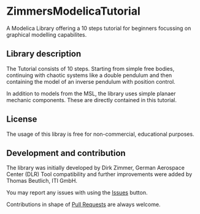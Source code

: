 # ZimmersModelicaTutorial

A Modelica Library offering a 10 steps tutorial for beginners focussing on graphical modelling capabilites.

## Library description

The Tutorial consists of 10 steps. Starting from simple free bodies, continuing with chaotic systems like a double pendulum and then containing the model of an inverse pendulum with position control.

In addition to models from the MSL, the library uses simple planaer mechanic components. These are directly contained in this tutorial. 


## License

The usage of this libray is free for non-commercial, educational purposes.

## Development and contribution
The library was initially developed by Dirk Zimmer, German Aerospace Center (DLR)
Tool compatibility and further improvements were added by Thomas Beutlich, ITI GmbH.

You may report any issues with using the [Issues](../../issues) button.

Contributions in shape of [Pull Requests](../../pulls) are always welcome.
